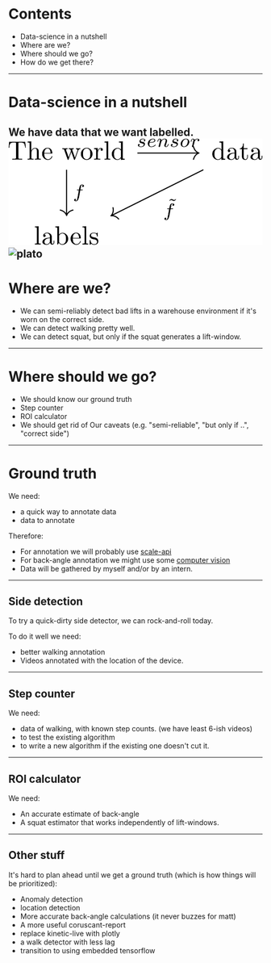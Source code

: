 # Contents
- Data-science in a nutshell
- Where are we?
- Where should we go?
- How do we get there?
---
# Data-science in a nutshell
We have data that we want labelled.
![cd](assets/datascience_cd.svg)
![plato](https://upload.wikimedia.org/wikipedia/commons/b/b4/Platon.jpg)
---
# Where are we?
 - We can semi-reliably detect bad lifts in a warehouse environment if it's worn on the correct side.
 - We can detect walking pretty well.
 - We can detect squat, but only if the squat generates a lift-window.

---
# Where should we go?
- We should know our ground truth
- Step counter
- ROI calculator
- We should get rid of Our caveats (e.g. "semi-reliable", "but only if ..", "correct side")
---

# Ground truth
We need:
- a quick way to annotate data
- data to annotate

Therefore:
  - For annotation we will probably use [scale-api](https://www.scaleapi.com/)
  - For back-angle annotation we might use some [computer vision](https://www.youtube.com/watch?v=tKfkGttx0qs)
  - Data will be gathered by myself and/or by an intern.

---
## Side detection
To try a quick-dirty side detector, we can rock-and-roll today.

To do it well we need:
- better walking annotation
- Videos annotated with the location of the device.

---
## Step counter
We need:
- data of walking, with known step counts. (we have least 6-ish videos)
- to test the existing algorithm
- to write a new algorithm if the existing one doesn't cut it.

---
## ROI calculator
We need:
 - An accurate estimate of back-angle
 - A squat estimator that works independently of lift-windows.

---
## Other stuff
It's hard to plan ahead until we get a ground truth (which is how things will be prioritized):

- Anomaly detection
- location detection
- More accurate back-angle calculations (it never buzzes for matt)
- A more useful coruscant-report
- replace kinetic-live with plotly
- a walk detector with less lag
- transition to using embedded tensorflow
